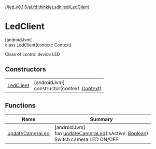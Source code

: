 //[led_v0.1.6](../../../index.md)/[ai.fd.thinklet.sdk.led](../index.md)/[LedClient](index.md)

# LedClient

[androidJvm]\
class [LedClient](index.md)(context: [Context](https://developer.android.com/reference/kotlin/android/content/Context.html))

Class of control device LED

## Constructors

| | |
|---|---|
| [LedClient](-led-client.md) | [androidJvm]<br>constructor(context: [Context](https://developer.android.com/reference/kotlin/android/content/Context.html)) |

## Functions

| Name | Summary |
|---|---|
| [updateCameraLed](update-camera-led.md) | [androidJvm]<br>fun [updateCameraLed](update-camera-led.md)(isActive: [Boolean](https://kotlinlang.org/api/latest/jvm/stdlib/kotlin/-boolean/index.html))<br>Switch camera LED ON/OFF |
